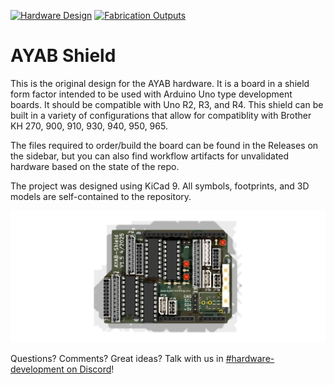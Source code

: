[![Hardware Design](https://github.com/AllYarnsAreBeautiful/ayab-hardware/actions/workflows/ayab-esp32-design.yml/badge.svg?branch=main)](https://github.com/AllYarnsAreBeautiful/ayab-hardware/actions/workflows/ayab-shield-design.yml)
[![Fabrication Outputs](https://github.com/AllYarnsAreBeautiful/ayab-hardware/actions/workflows/ayab-esp32-documentation.yml/badge.svg)](https://github.com/AllYarnsAreBeautiful/ayab-hardware/actions/workflows/ayab-shield-documentation.yml)

# AYAB Shield
This is the original design for the AYAB hardware. It is a board in a shield form factor intended to be used with Arduino Uno type development boards. It should be compatible with Uno R2, R3, and R4. 
This shield can be built in a variety of configurations that allow for compatiblity with Brother KH 270, 900, 910, 930, 940, 950, 965.

The files required to order/build the board can be found in the Releases on the sidebar, but you can also find workflow artifacts for unvalidated hardware based on the state of the repo.

The project was designed using KiCad 9. All symbols, footprints, and 3D models are self-contained to the repository.

![Live Render](Reference/top.png)

Questions? Comments? Great ideas? Talk with us in [#hardware-development on Discord](https://discord.gg/A8KE3jcCn2)!